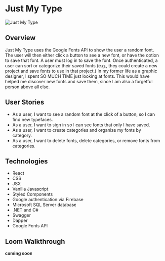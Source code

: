 # Just My Type
![Just My Type](https://user-images.githubusercontent.com/76188832/146115730-9bb2b4df-8ada-44d4-81d3-06700628ebfc.png)
## Overview
Just My Type uses the Google Fonts API to show the user a random font. The user will then either click a button to see a new font, or have the option to save that font. A user must log in to save the font. Once authenticated, a user can sort or categorize their saved fonts (e.g., they could create a new project and save fonts to use in that project.) In my former life as a graphic designer, I spent SO MUCH TIME just looking at fonts. This would have helped me discover new fonts and save them, since I am also a forgetful person above all else.

## User Stories
- As a user, I want to see a random font at the click of a button, so I can find new typefaces.
- As a user, I want to sign in so I can see fonts that only I have saved.
- As a user, I want to create categories and organize my fonts by category.
- As a user, I want to delete fonts, delete categories, or remove fonts from categories.

## Technologies
- React
- CSS
- JSX
- Vanilla Javascript
- Styled Components
- Google authentication via Firebase
- Microsoft SQL Server database
- .NET and C#
- Swagger
- Dapper
- Google Fonts API

## Loom Walkthrough
**coming soon**



